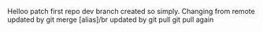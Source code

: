 Helloo
patch
first repo
dev branch created so simply.
Changing from remote updated by git merge [alias]/br
updated by git pull
git pull again
